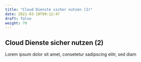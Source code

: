 ```yaml
---
title: "Cloud Dienste sicher nutzen (2)"
date: 2021-03-10T09:12:47
draft: false
weight: 70
---
```

## Cloud Dienste sicher nutzen (2)

Lorem ipsum dolor sit amet, consetetur sadipscing elitr, sed diam 